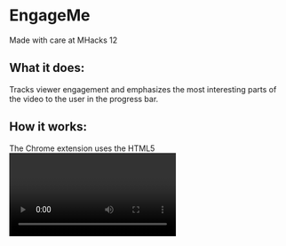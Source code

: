 # EngageMe
Made with care at MHacks 12

## What it does:
Tracks viewer engagement and emphasizes the most interesting parts of the video to the user in the progress bar.

## How it works:
The Chrome extension uses the HTML5 <video> tag, looking at when the user takes action to change the part of the video they are at. After the user is done watching this video, we push this information to the backend, which aggregates all user-tracked time data and determines what the most watched segments were. We then display this with a unique color onto the progress bar.

